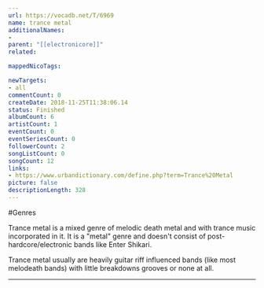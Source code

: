 ```yaml
---
url: https://vocadb.net/T/6969
name: trance metal
additionalNames: 
- 
parent: "[[electronicore]]"
related:

mappedNicoTags:

newTargets:
- all
commentCount: 0
createDate: 2018-11-25T11:38:06.14
status: Finished
albumCount: 6
artistCount: 1
eventCount: 0
eventSeriesCount: 0
followerCount: 2
songListCount: 0
songCount: 12
links: 
- https://www.urbandictionary.com/define.php?term=Trance%20Metal
picture: false
descriptionLength: 328
---
```


#Genres

Trance metal is a mixed genre of melodic death metal and with trance music incorporated in it. It is a "metal" genre and doesn't consist of post-hardcore/electronic bands like Enter Shikari.

Trance metal usually are heavily guitar riff influenced bands (like most melodeath bands) with little breakdowns grooves or none at all.

---

